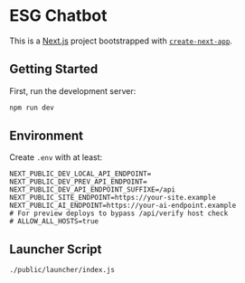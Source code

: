 # ESG Chatbot

This is a [Next.js](https://nextjs.org) project bootstrapped with [`create-next-app`](https://nextjs.org/docs/app/api-reference/cli/create-next-app).

## Getting Started

First, run the development server:

```bash
npm run dev
```

## Environment

Create `.env` with at least:

```
NEXT_PUBLIC_DEV_LOCAL_API_ENDPOINT=
NEXT_PUBLIC_DEV_PREV_API_ENDPOINT=
NEXT_PUBLIC_DEV_API_ENDPOINT_SUFFIXE=/api
NEXT_PUBLIC_SITE_ENDPOINT=https://your-site.example
NEXT_PUBLIC_AI_ENDPOINT=https://your-ai-endpoint.example
# For preview deploys to bypass /api/verify host check
# ALLOW_ALL_HOSTS=true
```

## Launcher Script

```bash
./public/launcher/index.js
```

